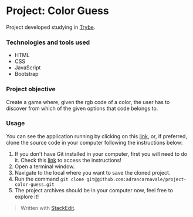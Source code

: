 # Project: Color Guess

Project developed studying in [Trybe](https://www.betrybe.com/).

### Technologies and tools used
- HTML
- CSS
- JavaScript
- Bootstrap

### Project objective

Create a game where, given the rgb code of a color, the user has to discover from which of the given options that code belongs to.

### Usage

You can see the application running by clicking on this [link](https://project-color-guess.netlify.app/), or, if preferred, clone the source code in your computer following the instructions below:

1. If you don't have Git installed in your computer, first you will need to do it. Check this [link](https://git-scm.com/book/en/v2/Getting-Started-Installing-Git) to access the instructions!
2. Open a terminal window.
3. Navigate to the local where you want to save the cloned project.
4. Run the command `git clone git@github.com:adrancarnavale/project-color-guess.git`
5. The project archives should be in your computer now, feel free to explore it!

> Written with [StackEdit](https://stackedit.io/).
